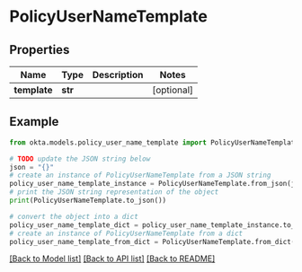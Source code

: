 # PolicyUserNameTemplate


## Properties

Name | Type | Description | Notes
------------ | ------------- | ------------- | -------------
**template** | **str** |  | [optional] 

## Example

```python
from okta.models.policy_user_name_template import PolicyUserNameTemplate

# TODO update the JSON string below
json = "{}"
# create an instance of PolicyUserNameTemplate from a JSON string
policy_user_name_template_instance = PolicyUserNameTemplate.from_json(json)
# print the JSON string representation of the object
print(PolicyUserNameTemplate.to_json())

# convert the object into a dict
policy_user_name_template_dict = policy_user_name_template_instance.to_dict()
# create an instance of PolicyUserNameTemplate from a dict
policy_user_name_template_from_dict = PolicyUserNameTemplate.from_dict(policy_user_name_template_dict)
```
[[Back to Model list]](../README.md#documentation-for-models) [[Back to API list]](../README.md#documentation-for-api-endpoints) [[Back to README]](../README.md)


